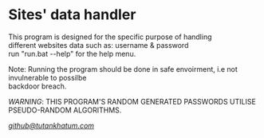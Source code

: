 Sites' data handler
===================
This program is designed for the specific purpose of handling  
different websites data such as: username & password  
run "run.bat --help" for the help menu.


Note: Running the program should be done in safe envoirment, i.e not invulnerable to possilbe  
backdoor breach.


*WARNING*: THIS PROGRAM'S RANDOM GENERATED PASSWORDS UTILISE  
PSEUDO-RANDOM ALGORITHMS.

_*github@tutankhatum.com*_
